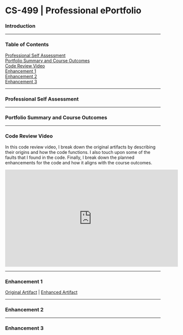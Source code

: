# CS-499 | Professional ePortfolio

### Introduction

<hr>

### Table of Contents
[Professional Self Assessment](#professional-self-assessment)<br>
[Portfolio Summary and Course Outcomes](#portfolio-summary-and-course-outcomes)<br>
[Code Review Video](#code-review-video)<br>
[Enhancement 1](#enhancement-1)<br>
[Enhancement 2](#enhancement-2)<br>
[Enhancement 3](#enhancement-3)<br>

<hr>

### Professional Self Assessment

<hr>

### Portfolio Summary and Course Outcomes

<hr>

### Code Review Video

In this code review video, I break down the original artifacts by describing their origins and how the code functions. I also touch upon some of the faults that I found in the code. Finally, I break down the planned
enhancements for the code and how it aligns with the course outcomes.
<div style="position: relative;"> 
  <iframe width="560" height="315" 
    src="https://www.youtube.com/embed/wVK2klug9gw?si=hs3apkGi6iQNJYci" 
    title="YouTube video player" frameborder="0" allow="accelerometer; autoplay; clipboard-write; encrypted-media; gyroscope; 
    picture-in-picture; web-share" referrerpolicy="strict-origin-when-cross-origin" allowfullscreen>
  </iframe>
</div>

<hr>

### Enhancement 1

<a href="https://github.com/chris3024/IT-145-Pet-Rescue" targert="_blank">Original Artifact</a> | <a href="https://github.com/chris3024/CS_499_Enhancement_1" target="_blank">Enhanced Artifact</a>
<hr>

### Enhancement 2

<hr>

### Enhancement 3
